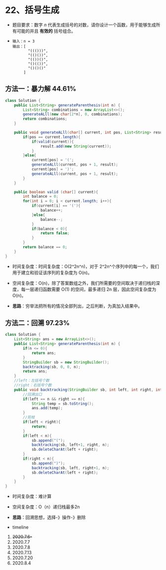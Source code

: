 # 22、括号生成

- 题目要求：数字 *n* 代表生成括号的对数，请你设计一个函数，用于能够生成所有可能的并且 **有效的** 括号组合。

- ```
  输入：n = 3
  输出：[
         "((()))",
         "(()())",
         "(())()",
         "()(())",
         "()()()"
       ]
  ```

## 方法一：暴力解  44.61%

```java
class Solution {
    public List<String> generateParenthesis(int n) {
        List<String> combinations = new ArrayList<>();
        generateALll(new char[2*n], 0, combinations);
        return combinations;
    }

    public void generateALll(char[] current, int pos, List<String> result){
        if(pos == current.length){
            if(valid(current)){
                result.add(new String(current));
            }
        }else{
            current[pos] = '(';
            generateALll(current, pos + 1, result);
            current[pos] = ')';
            generateALll(current, pos + 1, result);
        }
    }

    public boolean valid (char[] current){
        int balance = 0;
        for(int i = 0; i < current.length; i++){
            if(current[i] == '('){
                balance++;
            }else{
                balance--;
            }
            if(balance < 0){
                return false;
            }
        }
        return balance == 0;
    }
}
```

- 时间复杂度：时间复杂度：O(2^2n^n)，对于 2^2n^个序列中的每一个，我们用于建立和验证该序列的复杂度为 O(n)。
- 空间复杂度：O(n)，除了答案数组之外，我们所需要的空间取决于递归栈的深度，每一层递归函数需要 O(1) 的空间，最多递归 2n 层，因此空间复杂度为O(n)。

- **思路**：穷举法把所有的情况全部列出，之后判断，为真加入结果中。

## 方法二：回溯 97.23%

```java
class Solution {
    List<String> ans = new ArrayList<>();
    public List<String> generateParenthesis(int n) {
        if(n <= 0){
            return ans;
        }
        StringBuilder sb = new StringBuilder();
        backtracking(sb, 0, 0, n);
        return ans;
    }
    //left：左括号个数
    //right：右括号个数
    public void backtracking(StringBuilder sb, int left, int right, int n){
        //回溯出口
        if(left == n && right == n){
            String temp = sb.toString();
            ans.add(temp);
        }
        //剪枝
        if(left < right){
            return;
        }
        if(left < n){
            sb.append("(");
            backtracking(sb, left+1, right, n);
            sb.deleteCharAt(left + right);
        }
        if(right < n){
            sb.append(")");
            backtracking(sb, left, right+1, n);
            sb.deleteCharAt(left + right);
        }
    }
}
```

- 时间复杂度：难计算
- 空间复杂度：O（n）递归栈最多2n
- **思路**：回溯思想，选择-》操作-》删除





- timeline

1. ~~2020.7.6-~~
2. 2020.7.7
3. 2020.7.8
4. 2020.7.13
5. 2020.7.20
6. 2020.8.4